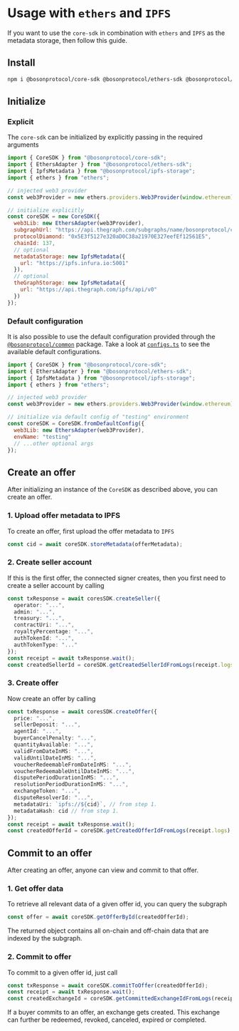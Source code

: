 # Usage with `ethers` and `IPFS`

If you want to use the `core-sdk` in combination with `ethers` and `IPFS` as the metadata storage, then follow this guide.

## Install

```bash
npm i @bosonprotocol/core-sdk @bosonprotocol/ethers-sdk @bosonprotocol/ipfs-storage ethers
```

## Initialize

### Explicit

The `core-sdk` can be initialized by explicitly passing in the required arguments

```js
import { CoreSDK } from "@bosonprotocol/core-sdk";
import { EthersAdapter } from "@bosonprotocol/ethers-sdk";
import { IpfsMetadata } from "@bosonprotocol/ipfs-storage";
import { ethers } from "ethers";

// injected web3 provider
const web3Provider = new ethers.providers.Web3Provider(window.ethereum);

// initialize explicitly
const coreSDK = new CoreSDK({
  web3Lib: new EthersAdapter(web3Provider),
  subgraphUrl: "https://api.thegraph.com/subgraphs/name/bosonprotocol/cc",
  protocolDiamond: "0x5E3f5127e320aD0C38a21970E327eefEf12561E5",
  chainId: 137,
  // optional
  metadataStorage: new IpfsMetadata({
    url: "https://ipfs.infura.io:5001"
  }),
  // optional
  theGraphStorage: new IpfsMetadata({
    url: "https://api.thegraph.com/ipfs/api/v0"
  })
});
```

### Default configuration

It is also possible to use the default configuration provided through the [`@bosonprotocol/common`](/packages/common/README.md) package.
Take a look at [`configs.ts`](/packages/common/src/configs.ts) to see the available default configurations.

```js
import { CoreSDK } from "@bosonprotocol/core-sdk";
import { EthersAdapter } from "@bosonprotocol/ethers-sdk";
import { IpfsMetadata } from "@bosonprotocol/ipfs-storage";
import { ethers } from "ethers";

// injected web3 provider
const web3Provider = new ethers.providers.Web3Provider(window.ethereum);

// initialize via default config of "testing" environment
const coreSDK = CoreSDK.fromDefaultConfig({
  web3Lib: new EthersAdapter(web3Provider),
  envName: "testing"
  // ...other optional args
});
```

## Create an offer

After initializing an instance of the `CoreSDK` as described above, you can create an offer.

### 1. Upload offer metadata to IPFS

To create an offer, first upload the offer metadata to `IPFS`

```ts
const cid = await coreSDK.storeMetadata(offerMetadata);
```

### 2. Create seller account

If this is the first offer, the connected signer creates, then you first need to create a seller account by calling

```ts
const txResponse = await coresSDK.createSeller({
  operator: "...",
  admin: "...",
  treasury: "...",
  contractUri: "...",
  royaltyPercentage: "...",
  authTokenId: "...",
  authTokenType: "..."
});
const receipt = await txResponse.wait();
const createdSellerId = coreSDK.getCreatedSellerIdFromLogs(receipt.logs);
```

### 3. Create offer

Now create an offer by calling

```ts
const txResponse = await coresSDK.createOffer({
  price: "...",
  sellerDeposit: "...",
  agentId: "...",
  buyerCancelPenalty: "...",
  quantityAvailable: "...",
  validFromDateInMS: "...",
  validUntilDateInMS: "...",
  voucherRedeemableFromDateInMS: "...",
  voucherRedeemableUntilDateInMS: "...",
  disputePeriodDurationInMS: "...",
  resolutionPeriodDurationInMS: "...",
  exchangeToken: "...",
  disputeResolverId: "...",
  metadataUri: `ipfs://${cid}`, // from step 1.
  metadataHash: cid // from step 1.
});
const receipt = await txResponse.wait();
const createdOfferId = coreSDK.getCreatedOfferIdFromLogs(receipt.logs);
```

## Commit to an offer

After creating an offer, anyone can view and commit to that offer.

### 1. Get offer data

To retrieve all relevant data of a given offer id, you can query the subgraph

```ts
const offer = await coreSDK.getOfferById(createdOfferId);
```

The returned object contains all on-chain and off-chain data that are indexed by the subgraph.

### 2. Commit to offer

To commit to a given offer id, just call

```ts
const txResponse = await coreSDK.commitToOffer(createdOfferId);
const receipt = await txResponse.wait();
const createdExchangeId = coreSDK.getCommittedExchangeIdFromLogs(receipt.logs);
```

If a buyer commits to an offer, an exchange gets created.
This exchange can further be redeemed, revoked, canceled, expired or completed.
